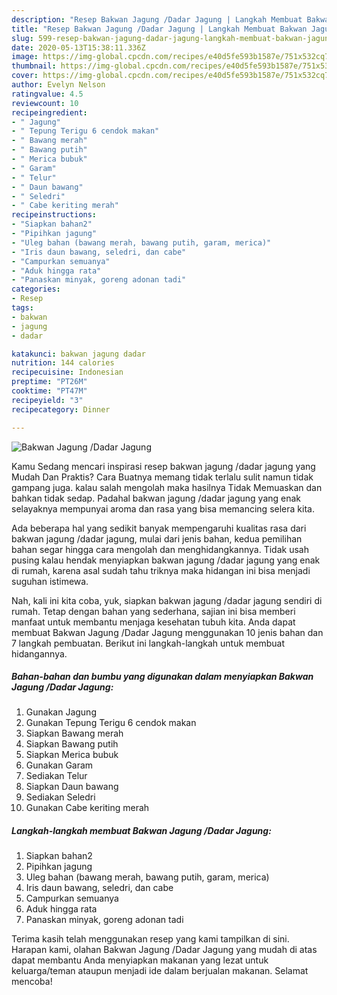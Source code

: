 ```yaml
---
description: "Resep Bakwan Jagung /Dadar Jagung | Langkah Membuat Bakwan Jagung /Dadar Jagung Yang Lezat Sekali"
title: "Resep Bakwan Jagung /Dadar Jagung | Langkah Membuat Bakwan Jagung /Dadar Jagung Yang Lezat Sekali"
slug: 599-resep-bakwan-jagung-dadar-jagung-langkah-membuat-bakwan-jagung-dadar-jagung-yang-lezat-sekali
date: 2020-05-13T15:38:11.336Z
image: https://img-global.cpcdn.com/recipes/e40d5fe593b1587e/751x532cq70/bakwan-jagung-dadar-jagung-foto-resep-utama.jpg
thumbnail: https://img-global.cpcdn.com/recipes/e40d5fe593b1587e/751x532cq70/bakwan-jagung-dadar-jagung-foto-resep-utama.jpg
cover: https://img-global.cpcdn.com/recipes/e40d5fe593b1587e/751x532cq70/bakwan-jagung-dadar-jagung-foto-resep-utama.jpg
author: Evelyn Nelson
ratingvalue: 4.5
reviewcount: 10
recipeingredient:
- " Jagung"
- " Tepung Terigu 6 cendok makan"
- " Bawang merah"
- " Bawang putih"
- " Merica bubuk"
- " Garam"
- " Telur"
- " Daun bawang"
- " Seledri"
- " Cabe keriting merah"
recipeinstructions:
- "Siapkan bahan2"
- "Pipihkan jagung"
- "Uleg bahan (bawang merah, bawang putih, garam, merica)"
- "Iris daun bawang, seledri, dan cabe"
- "Campurkan semuanya"
- "Aduk hingga rata"
- "Panaskan minyak, goreng adonan tadi"
categories:
- Resep
tags:
- bakwan
- jagung
- dadar

katakunci: bakwan jagung dadar 
nutrition: 144 calories
recipecuisine: Indonesian
preptime: "PT26M"
cooktime: "PT47M"
recipeyield: "3"
recipecategory: Dinner

---
```



![Bakwan Jagung /Dadar Jagung](https://img-global.cpcdn.com/recipes/e40d5fe593b1587e/751x532cq70/bakwan-jagung-dadar-jagung-foto-resep-utama.jpg)

Kamu Sedang mencari inspirasi resep bakwan jagung /dadar jagung yang Mudah Dan Praktis? Cara Buatnya memang tidak terlalu sulit namun tidak gampang juga. kalau salah mengolah maka hasilnya Tidak Memuaskan dan bahkan tidak sedap. Padahal bakwan jagung /dadar jagung yang enak selayaknya mempunyai aroma dan rasa yang bisa memancing selera kita.



Ada beberapa hal yang sedikit banyak mempengaruhi kualitas rasa dari bakwan jagung /dadar jagung, mulai dari jenis bahan, kedua pemilihan bahan segar hingga cara mengolah dan menghidangkannya. Tidak usah pusing kalau hendak menyiapkan bakwan jagung /dadar jagung yang enak di rumah, karena asal sudah tahu triknya maka hidangan ini bisa menjadi suguhan istimewa.


Nah, kali ini kita coba, yuk, siapkan bakwan jagung /dadar jagung sendiri di rumah. Tetap dengan bahan yang sederhana, sajian ini bisa memberi manfaat untuk membantu menjaga kesehatan tubuh kita. Anda dapat membuat Bakwan Jagung /Dadar Jagung menggunakan 10 jenis bahan dan 7 langkah pembuatan. Berikut ini langkah-langkah untuk membuat hidangannya.

<!--inarticleads1-->

##### Bahan-bahan dan bumbu yang digunakan dalam menyiapkan Bakwan Jagung /Dadar Jagung:

1. Gunakan  Jagung
1. Gunakan  Tepung Terigu 6 cendok makan
1. Siapkan  Bawang merah
1. Siapkan  Bawang putih
1. Siapkan  Merica bubuk
1. Gunakan  Garam
1. Sediakan  Telur
1. Siapkan  Daun bawang
1. Sediakan  Seledri
1. Gunakan  Cabe keriting merah




<!--inarticleads2-->

##### Langkah-langkah membuat Bakwan Jagung /Dadar Jagung:

1. Siapkan bahan2
1. Pipihkan jagung
1. Uleg bahan (bawang merah, bawang putih, garam, merica)
1. Iris daun bawang, seledri, dan cabe
1. Campurkan semuanya
1. Aduk hingga rata
1. Panaskan minyak, goreng adonan tadi




Terima kasih telah menggunakan resep yang kami tampilkan di sini. Harapan kami, olahan Bakwan Jagung /Dadar Jagung yang mudah di atas dapat membantu Anda menyiapkan makanan yang lezat untuk keluarga/teman ataupun menjadi ide dalam berjualan makanan. Selamat mencoba!
